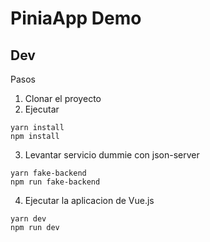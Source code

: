 # PiniaApp Demo

## Dev
Pasos

1. Clonar el proyecto
2. Ejecutar
```
yarn install
npm install
```

3. Levantar servicio dummie con json-server
```
yarn fake-backend
npm run fake-backend
```

4. Ejecutar la aplicacion de Vue.js
```
yarn dev
npm run dev
```